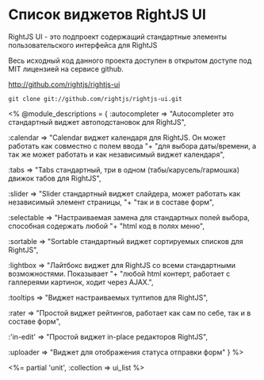 # Список виджетов RightJS UI

RightJS UI - это подпроект содержащий стандартные элементы пользовательского интерфейса для RightJS

Весь исходный код данного проекта доступен в открытом доступе под MIT лицензией на сервисе github.

<http://github.com/rightjs/rightjs-ui>

`git clone git://github.com/rightjs/rightjs-ui.git`

<%
@module_descriptions = {
  :autocompleter => "Autocompleter это стандартный виджет автоподстановок для RightJS",
  
  :calendar      => "Calendar виджет календаря для RightJS. Он может работать как совместно с полем ввода "+
                    "для выбора даты/времени, а так же может работать и как независимый виджет календаря",
                    
  :tabs          => "Tabs стандартный, три в одном (табы/карусель/гармошка) движок табов для RightJS",
  
  :slider        => "Slider стандартный виджет слайдера, может работать как независимый элемент страницы, "+
                    "так и в составе форм",
                    
  :selectable    => "Настраиваемая замена для стандартных полей выбора, способная содержать любой "+
                    "html код в полях меню",
  
  :sortable      => "Sortable стандартный виджет сортируемых списков для RightJS",
  
  :lightbox      => "Лайтбокс виджет для RightJS со всеми стандартными возможностями. Показывает "+
                    "любой html контерт, работает с галлереями картинок, ходит через AJAX.",
                    
  :tooltips      => "Виджет настраиваемых тултипов для RightJS",
  
  :rater         => "Простой виджет рейтингов, работает как сам по себе, так и в составе форм",
  
  :'in-edit'     => "Простой виджет in-place редакторов RightJS",
  
  :uploader      => "Виджет для отображения статуса отправки форм"
}
%>

<%= partial 'unit', :collection => ui_list %>